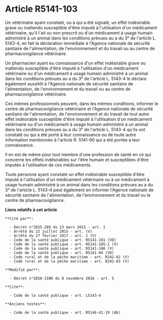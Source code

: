 # Article R5141-103

Un vétérinaire ayant constaté, ou à qui a été signalé, un effet indésirable grave ou inattendu susceptible d'être imputé à
l'utilisation d'un médicament vétérinaire, qu'il l'ait ou non prescrit ou d'un médicament à usage humain administré à un
animal dans les conditions prévues au a du 3° de l'article L. 5143-4, en fait la déclaration immédiate à l'Agence nationale
de sécurité sanitaire de l'alimentation, de l'environnement et du travail ou au centre de pharmacovigilance vétérinaire. 

Un pharmacien ayant eu connaissance d'un effet indésirable grave ou inattendu susceptible d'être imputé à l'utilisation d'un
médicament vétérinaire ou d'un médicament à usage humain administré à un animal dans les conditions prévues au a du 3° de
l'article L. 5143-4 le déclare également aussitôt à l'Agence nationale de sécurité sanitaire de l'alimentation, de
l'environnement et du travail ou au centre de pharmacovigilance vétérinaire. 

Ces mêmes professionnels peuvent, dans les mêmes conditions, informer le centre de pharmacovigilance vétérinaire et l'Agence
nationale de sécurité sanitaire de l'alimentation, de l'environnement et du travail  de tout autre effet indésirable
susceptible d'être imputé à l'utilisation d'un médicament vétérinaire ou d'un médicament à usage humain administré à un
animal dans les conditions prévues au a du 3° de l'article L. 5143-4 qu'ils ont constaté ou qui a été porté à leur
connaissance ou de toute autre information mentionnée à l'article R. 5141-90 qui a été portée à leur connaissance. 

Il en est de même pour tout membre d'une profession de santé en ce qui concerne les effets indésirables sur l'être humain et
susceptibles d'être imputés à l'utilisation de ces médicaments.

Toute personne ayant constaté un effet indésirable susceptible d'être imputé à l'utilisation d'un médicament vétérinaire ou à
un médicament à usage humain administré à un animal dans les conditions prévues au a du 3° de l'article L. 5143-4 peut
également en informer l'Agence nationale de sécurité sanitaire de l'alimentation, de l'environnement et du travail ou le
centre de pharmacovigilance.

**Liens relatifs à cet article**

	**Cité par**:

	  - Décret n°2015-289 du 13 mars 2015 - art. 1
	  - Arrêté du 22 juillet 2015 - art. (V)
	  - Arrêté du 27 février 2017 - art. 1 (V)
	  - Code de la santé publique - art. R5141-101 (VD)
	  - Code de la santé publique - art. R5141-105-1 (V)
	  - Code de la santé publique - art. R5141-106 (V)
	  - Code de la santé publique - art. R5141-94 (VD)
	  - Code rural et de la pêche maritime - art. R242-82 (V)
	  - Code rural et de la pêche maritime - art. R242-83 (V)

	**Modifié par**:

	  - Décret n°2016-1506 du 8 novembre 2016 - art. 5

	**Cite**:

	  - Code de la santé publique - art. L5143-4

	**Anciens textes**:

	  - Code de la santé publique - art. R5146-41-19 (Ab)
